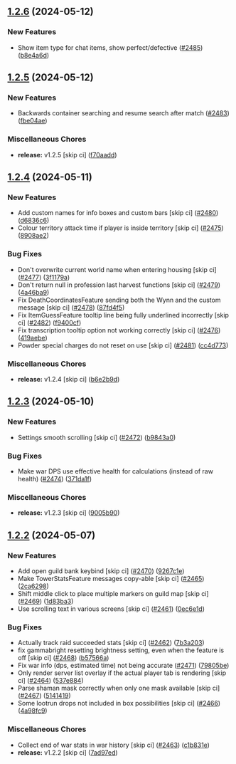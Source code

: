 ## [1.2.6](https://github.com/Wynntils/Artemis/compare/v1.2.5...v1.2.6) (2024-05-12)


### New Features

* Show item type for chat items, show perfect/defective ([#2485](https://github.com/Wynntils/Artemis/issues/2485)) ([b8e4a6d](https://github.com/Wynntils/Artemis/commit/b8e4a6d368329d41095543bd4678c5f6f052c728))

## [1.2.5](https://github.com/Wynntils/Artemis/compare/v1.2.4...v1.2.5) (2024-05-12)


### New Features

* Backwards container searching and resume search after match ([#2483](https://github.com/Wynntils/Artemis/issues/2483)) ([fbe04ae](https://github.com/Wynntils/Artemis/commit/fbe04ae5e5fc2e773ebc9f815e1c6fcd0c7e12e3))


### Miscellaneous Chores

* **release:** v1.2.5 [skip ci] ([f70aadd](https://github.com/Wynntils/Artemis/commit/f70aadd3d8687ec4c71e8a6dea785f52bc07739f))

## [1.2.4](https://github.com/Wynntils/Artemis/compare/v1.2.3...v1.2.4) (2024-05-11)


### New Features

* Add custom names for info boxes and custom bars [skip ci] ([#2480](https://github.com/Wynntils/Artemis/issues/2480)) ([d6836c6](https://github.com/Wynntils/Artemis/commit/d6836c63ab91a897f953e8628150d5174fdf9d21))
* Colour territory attack time if player is inside territory [skip ci] ([#2475](https://github.com/Wynntils/Artemis/issues/2475)) ([8908ae2](https://github.com/Wynntils/Artemis/commit/8908ae21b66221697a511be777a5b10faf2a65f7))


### Bug Fixes

* Don't overwrite current world name when entering housing [skip ci] ([#2477](https://github.com/Wynntils/Artemis/issues/2477)) ([3f1179a](https://github.com/Wynntils/Artemis/commit/3f1179a77edb9a29ad61e3f4fd1742d084521813))
* Don't return null in profession last harvest functions [skip ci] ([#2479](https://github.com/Wynntils/Artemis/issues/2479)) ([4a46ba9](https://github.com/Wynntils/Artemis/commit/4a46ba98c94f198bed9cbfc3d33e6f582fb1e174))
* Fix DeathCoordinatesFeature sending both the Wynn and the custom message [skip ci] ([#2478](https://github.com/Wynntils/Artemis/issues/2478)) ([87fd4f5](https://github.com/Wynntils/Artemis/commit/87fd4f56793d2061523d59b7f495ea805e0bfca8))
* Fix ItemGuessFeature tooltip line being fully underlined incorrectly [skip ci] ([#2482](https://github.com/Wynntils/Artemis/issues/2482)) ([f9400cf](https://github.com/Wynntils/Artemis/commit/f9400cf5b2ff34196f4eb6b0d99292fa871216f8))
* Fix transcription tooltip option not working correctly [skip ci] ([#2476](https://github.com/Wynntils/Artemis/issues/2476)) ([419aebe](https://github.com/Wynntils/Artemis/commit/419aebe49ae0cecc0b535ec337fbf24b69a4f95b))
* Powder special charges do not reset on use [skip ci] ([#2481](https://github.com/Wynntils/Artemis/issues/2481)) ([cc4d773](https://github.com/Wynntils/Artemis/commit/cc4d7731759940cb06207594d3b3a7baf569cb84))


### Miscellaneous Chores

* **release:** v1.2.4 [skip ci] ([b6e2b9d](https://github.com/Wynntils/Artemis/commit/b6e2b9dbf791eaef99a1cf8466097f2f3584f1ca))

## [1.2.3](https://github.com/Wynntils/Artemis/compare/v1.2.2...v1.2.3) (2024-05-10)


### New Features

* Settings smooth scrolling [skip ci] ([#2472](https://github.com/Wynntils/Artemis/issues/2472)) ([b9843a0](https://github.com/Wynntils/Artemis/commit/b9843a0879c7c776b2295492fe3897b658aeb73c))


### Bug Fixes

* Make war DPS use effective health for calculations (instead of raw health) ([#2474](https://github.com/Wynntils/Artemis/issues/2474)) ([371da1f](https://github.com/Wynntils/Artemis/commit/371da1f93639531fa177233afaf28aaa6d9cdff8))


### Miscellaneous Chores

* **release:** v1.2.3 [skip ci] ([9005b90](https://github.com/Wynntils/Artemis/commit/9005b90a97a3b9298291419036689b43c95705de))

## [1.2.2](https://github.com/Wynntils/Artemis/compare/v1.2.1...v1.2.2) (2024-05-07)


### New Features

* Add open guild bank keybind [skip ci] ([#2470](https://github.com/Wynntils/Artemis/issues/2470)) ([9267c1e](https://github.com/Wynntils/Artemis/commit/9267c1e8d611ce9039ee75861e76b6ccacc03a67))
* Make TowerStatsFeature messages copy-able [skip ci] ([#2465](https://github.com/Wynntils/Artemis/issues/2465)) ([2ca6298](https://github.com/Wynntils/Artemis/commit/2ca62982eb791069ea4fcf87b8f5db296fff4d1a))
* Shift middle click to place multiple markers on guild map [skip ci] ([#2469](https://github.com/Wynntils/Artemis/issues/2469)) ([1d83ba3](https://github.com/Wynntils/Artemis/commit/1d83ba327d58b4c41840f28dec3b91933e3a9ca6))
* Use scrolling text in various screens [skip ci] ([#2461](https://github.com/Wynntils/Artemis/issues/2461)) ([0ec6e1d](https://github.com/Wynntils/Artemis/commit/0ec6e1dae24419edea9425f8063b7cdc7e5390d2))


### Bug Fixes

* Actually track raid succeeded stats [skip ci] ([#2462](https://github.com/Wynntils/Artemis/issues/2462)) ([7b3a203](https://github.com/Wynntils/Artemis/commit/7b3a203009952c4893b3918e73ecadfdd2aec3f1))
* fix gammabright resetting brightness setting, even when the feature is off [skip ci] ([#2468](https://github.com/Wynntils/Artemis/issues/2468)) ([b57566a](https://github.com/Wynntils/Artemis/commit/b57566a5c349c2ebe5440493c5d166fb502bc729))
* Fix war info (dps, estimated time) not being accurate ([#2471](https://github.com/Wynntils/Artemis/issues/2471)) ([79805be](https://github.com/Wynntils/Artemis/commit/79805be8bd4d3c0e02807266ee3567ccba69e7ed))
* Only render server list overlay if the actual player tab is rendering [skip ci] ([#2464](https://github.com/Wynntils/Artemis/issues/2464)) ([537e884](https://github.com/Wynntils/Artemis/commit/537e8844402eaedcc1312bd6dc73ddd83ec4a1d2))
* Parse shaman mask correctly when only one mask available [skip ci] ([#2467](https://github.com/Wynntils/Artemis/issues/2467)) ([5141419](https://github.com/Wynntils/Artemis/commit/5141419706a7005fe97e5270e6752c35b41717d6))
* Some lootrun drops not included in box possibilities [skip ci] ([#2466](https://github.com/Wynntils/Artemis/issues/2466)) ([4a98fc9](https://github.com/Wynntils/Artemis/commit/4a98fc9fb9c98e66e422dc6079ea6e1fdc1c609f))


### Miscellaneous Chores

* Collect end of war stats in war history [skip ci] ([#2463](https://github.com/Wynntils/Artemis/issues/2463)) ([c1b831e](https://github.com/Wynntils/Artemis/commit/c1b831e1a7a33e54d768a2b9fa21a068e37a009f))
* **release:** v1.2.2 [skip ci] ([7ad97ed](https://github.com/Wynntils/Artemis/commit/7ad97ed235c4112fed58f8e7cfe0777026019bfc))

